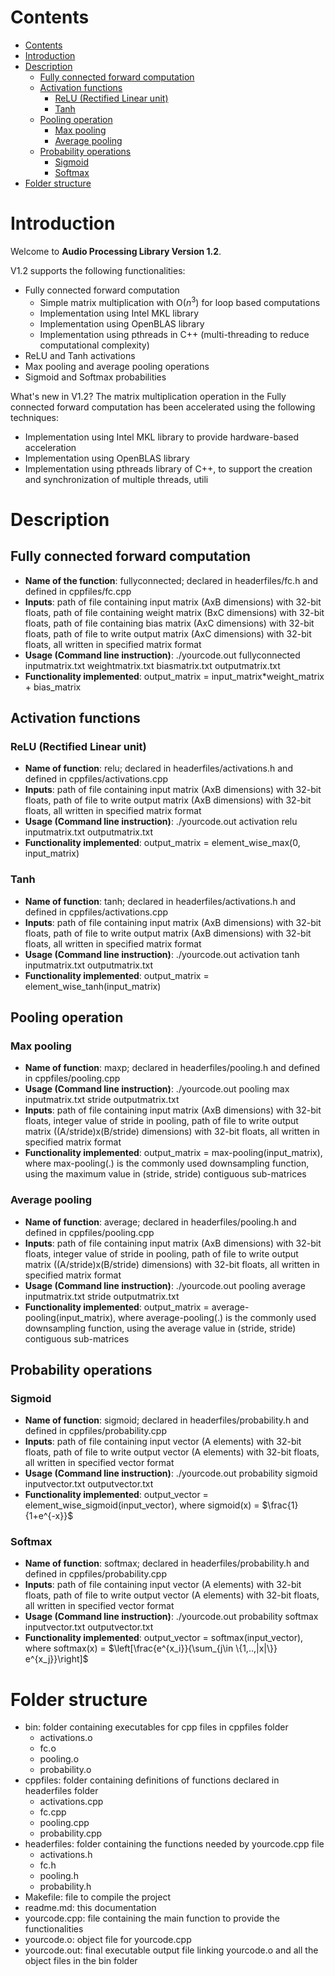# Contents
- [Contents](#contents)
- [Introduction](#introduction)
- [Description](#description)
  - [Fully connected forward computation](#fully-connected-forward-computation)
  - [Activation functions](#activation-functions)
    - [ReLU (Rectified Linear unit)](#relu-rectified-linear-unit)
    - [Tanh](#tanh)
  - [Pooling operation](#pooling-operation)
    - [Max pooling](#max-pooling)
    - [Average pooling](#average-pooling)
  - [Probability operations](#probability-operations)
    - [Sigmoid](#sigmoid)
    - [Softmax](#softmax)
- [Folder structure](#folder-structure)

# Introduction
Welcome to **Audio Processing Library Version 1.2**. 

V1.2 supports the following functionalities:
- Fully connected forward computation
  - Simple matrix multiplication with O($n^3$) for loop based computations
  - Implementation using Intel MKL library
  - Implementation using OpenBLAS library 
  - Implementation using pthreads in C++ (multi-threading to reduce computational complexity)
- ReLU and Tanh activations
- Max pooling and average pooling operations
- Sigmoid and Softmax probabilities

What's new in V1.2?
The matrix multiplication operation in the Fully connected forward computation has been accelerated using the following techniques:
- Implementation using Intel MKL library to provide hardware-based acceleration
- Implementation using OpenBLAS library
- Implementation using pthreads library of C++, to support the creation and synchronization of multiple threads, utili

# Description
## Fully connected forward computation
- **Name of the function**: fullyconnected; declared in headerfiles/fc.h and defined in cppfiles/fc.cpp
- **Inputs**: path of file containing input matrix (AxB dimensions) with 32-bit floats, path of file containing weight matrix (BxC dimensions) with 32-bit floats, path of file containing bias matrix (AxC dimensions) with 32-bit floats, path of file to write output matrix (AxC dimensions) with 32-bit floats, all written in specified matrix format
- **Usage (Command line instruction)**: ./yourcode.out fullyconnected inputmatrix.txt weightmatrix.txt biasmatrix.txt outputmatrix.txt 
- **Functionality implemented**: output_matrix = input_matrix*weight_matrix + bias_matrix

## Activation functions
### ReLU (Rectified Linear unit)
- **Name of function**: relu; declared in headerfiles/activations.h and defined in cppfiles/activations.cpp
- **Inputs**: path of file containing input matrix (AxB dimensions) with 32-bit floats, path of file to write output matrix (AxB dimensions) with 32-bit floats, all written in specified matrix format
- **Usage  (Command line instruction)**: ./yourcode.out activation relu inputmatrix.txt outputmatrix.txt
- **Functionality implemented**: output_matrix = element_wise_max(0, input_matrix)

### Tanh 
- **Name of function**: tanh; declared in headerfiles/activations.h and defined in cppfiles/activations.cpp
- **Inputs**: path of file containing input matrix (AxB dimensions) with 32-bit floats, path of file to write output matrix (AxB dimensions) with 32-bit floats, all written in specified matrix format
- **Usage  (Command line instruction)**: ./yourcode.out activation tanh inputmatrix.txt outputmatrix.txt
- **Functionality implemented**: output_matrix = element_wise_tanh(input_matrix)

## Pooling operation
### Max pooling
- **Name of function**: maxp; declared in headerfiles/pooling.h and defined in cppfiles/pooling.cpp
- **Usage  (Command line instruction)**: ./yourcode.out pooling max inputmatrix.txt stride outputmatrix.txt
- **Inputs**: path of file containing input matrix (AxB dimensions) with 32-bit floats, integer value of stride in pooling, path of file to write output matrix ((A/stride)x(B/stride) dimensions) with 32-bit floats, all written in specified matrix format
- **Functionality implemented**: output_matrix = max-pooling(input_matrix), where max-pooling(.) is the commonly used downsampling function, using the maximum value in (stride, stride) contiguous sub-matrices

### Average pooling
- **Name of function**: average; declared in headerfiles/pooling.h and defined in cppfiles/pooling.cpp
- **Inputs**: path of file containing input matrix (AxB dimensions) with 32-bit floats, integer value of stride in pooling, path of file to write output matrix ((A/stride)x(B/stride) dimensions) with 32-bit floats, all written in specified matrix format
- **Usage  (Command line instruction)**: ./yourcode.out pooling average inputmatrix.txt stride outputmatrix.txt
- **Functionality implemented**: output_matrix = average-pooling(input_matrix), where average-pooling(.) is the commonly used downsampling function, using the average value in (stride, stride) contiguous sub-matrices

## Probability operations
### Sigmoid
- **Name of function**: sigmoid; declared in headerfiles/probability.h and defined in cppfiles/probability.cpp
- **Inputs**: path of file containing input vector (A elements) with 32-bit floats, path of file to write output vector (A elements) with 32-bit floats, all written in specified vector format
- **Usage  (Command line instruction)**: ./yourcode.out probability sigmoid inputvector.txt outputvector.txt
- **Functionality implemented**: output_vector = element_wise_sigmoid(input_vector), where sigmoid(x) = $\frac{1}{1+e^{-x}}$

### Softmax
- **Name of function**: softmax; declared in headerfiles/probability.h and defined in cppfiles/probability.cpp
- **Inputs**: path of file containing input vector (A elements) with 32-bit floats, path of file to write output vector (A elements) with 32-bit floats, all written in specified vector format
- **Usage  (Command line instruction)**: ./yourcode.out probability softmax inputvector.txt outputvector.txt
- **Functionality implemented**: output_vector = softmax(input_vector), where softmax(x) = $\left[\frac{e^{x_i}}{\sum_{j\in \{1,..,|x|\}} e^{x_j}}\right]$

# Folder structure
- bin: folder containing executables for cpp files in cppfiles folder
    - activations.o
    - fc.o
    - pooling.o
    - probability.o
- cppfiles: folder containing definitions of functions declared in headerfiles folder
    - activations.cpp
    - fc.cpp
    - pooling.cpp
    - probability.cpp
- headerfiles: folder containing the functions needed by yourcode.cpp file
    - activations.h
    - fc.h
    - pooling.h
    - probability.h
- Makefile: file to compile the project
- readme.md: this documentation
- yourcode.cpp: file containing the main function to provide the functionalities
- yourcode.o: object file for yourcode.cpp
- yourcode.out: final executable output file linking yourcode.o and all the object files in the bin folder